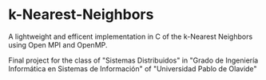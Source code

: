# k-Nearest-Neighbors
A lightweight and efficent implementation in C of the k-Nearest Neighbors using Open MPI and OpenMP.

Final project for the class of "Sistemas Distribuidos" in "Grado de Ingeniería Informática en Sistemas de Información" of "Universidad Pablo de Olavide"
